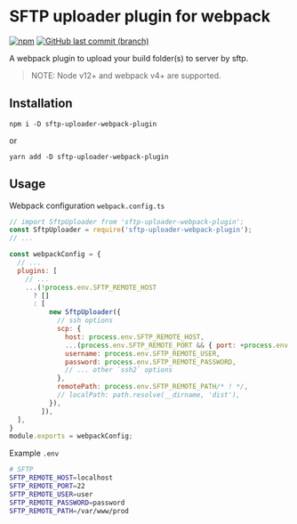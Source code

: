 # SFTP uploader plugin for webpack

[![npm][npm-image]][npm-url]
[![GitHub last commit (branch)][last-commit-image]](#)

[npm-url]: https://www.npmjs.com/package/sftp-uploader-webpack-plugin
[npm-image]: https://img.shields.io/npm/v/sftp-uploader-webpack-plugin.svg?label=npm%20version
[last-commit-image]: https://img.shields.io/github/last-commit/xTCry/sftp-uploader-webpack-plugin/master

A webpack plugin to upload your build folder(s) to server by sftp.

> NOTE: Node v12+ and webpack v4+ are supported.

## Installation

`npm i -D sftp-uploader-webpack-plugin`

or

`yarn add -D sftp-uploader-webpack-plugin`

## Usage

Webpack configuration `webpack.config.ts`

```javascript
// import SftpUploader from 'sftp-uploader-webpack-plugin';
const SftpUploader = require('sftp-uploader-webpack-plugin');
// ...

const webpackConfig = {
  // ...
  plugins: [
    // ...
    ...(!process.env.SFTP_REMOTE_HOST
      ? []
      : [
          new SftpUploader({
            // ssh options
            scp: {
              host: process.env.SFTP_REMOTE_HOST,
              ...(process.env.SFTP_REMOTE_PORT && { port: +process.env.SFTP_REMOTE_PORT }),
              username: process.env.SFTP_REMOTE_USER,
              password: process.env.SFTP_REMOTE_PASSWORD,
              // ... other `ssh2` options
            },
            remotePath: process.env.SFTP_REMOTE_PATH/* ! */,
            // localPath: path.resolve(__dirname, 'dist'),
          }),
        ]),
  ],
}
module.exports = webpackConfig;
```

Example `.env`

```bash
# SFTP
SFTP_REMOTE_HOST=localhost
SFTP_REMOTE_PORT=22
SFTP_REMOTE_USER=user
SFTP_REMOTE_PASSWORD=password
SFTP_REMOTE_PATH=/var/www/prod
```
